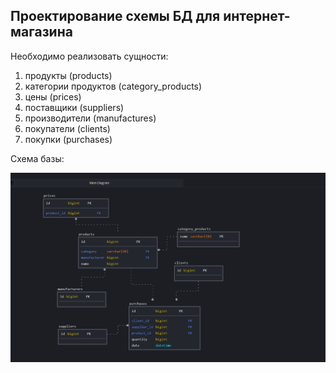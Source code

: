 ## Проектирование схемы БД для интернет-магазина

Необходимо реализовать сущности: 
1. продукты (products) 
2. категории продуктов (category_products)
3. цены (prices)
4. поставщики (suppliers)
5. производители (manufactures)
6. покупатели (clients)
7. покупки (purchases) 

Схема базы:

![](/resources/schemaForHomework_1.png)